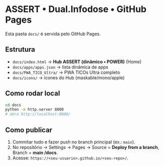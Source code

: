 # ASSERT • Dual.Infodose • GitHub Pages

Esta pasta `docs/` é servida pelo GitHub Pages.

## Estrutura
- `docs/index.html` → **Hub ASSERT (dinâmico • POWER)** (Home)
- `docs/apps/apps.json` → lista dinâmica de apps
- `docs/PWA_TICO_Ultra/` → PWA TICOs Ultra completo
- `docs/icons/` → ícones do Hub (maskable/mono/apple)

## Como rodar local
```bash
cd docs
python -m http.server 8000
# abra http://localhost:8000/
```

## Como publicar
1. Commitar tudo e fazer push no branch principal (ex.: `main`).
2. No repositório -> Settings -> Pages -> Source = **Deploy from a branch**, Branch = **main /docs**.
3. Acesse: `https://<seu-usuario>.github.io/<seu-repo>/`.

